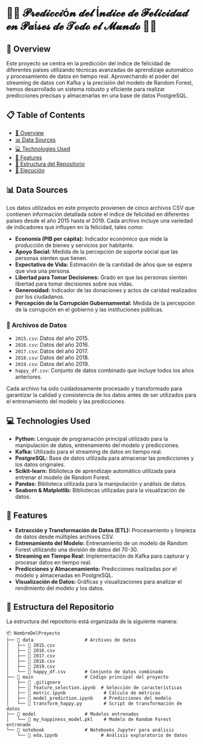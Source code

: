 # 🤖😊 𝓟𝓻𝓮𝓭𝓲𝓬𝓬𝓲ó𝓷 𝓭𝓮𝓵 Í𝓷𝓭𝓲𝓬𝓮 𝓭𝓮 𝓕𝓮𝓵𝓲𝓬𝓲𝓭𝓪𝓭 𝓮𝓷 𝓟𝓪í𝓼𝓮𝓼 𝓭𝓮 𝓣𝓸𝓭𝓸 𝓮𝓵 𝓜𝓾𝓷𝓭𝓸 🤖😊

## 🌟 Overview
Este proyecto se centra en la predicción del índice de felicidad de diferentes países utilizando técnicas avanzadas de aprendizaje automático y procesamiento de datos en tiempo real. Aprovechando el poder del streaming de datos con Kafka y la precisión del modelo de Random Forest, hemos desarrollado un sistema robusto y eficiente para realizar predicciones precisas y almacenarlas en una base de datos PostgreSQL.

## 📋 Table of Contents
- [🌟 Overview](#-overview)
- [📊 Data Sources](#-data-sources)
- [💻 Technologies Used](#-technologies-used)
- [🔧 Features](#-features)
- [📁 Estructura del Repositorio](#-estructura-del-repositorio)
- [🚀 Ejecución](#-ejecución)

## 📊 Data Sources
Los datos utilizados en este proyecto provienen de cinco archivos CSV que contienen información detallada sobre el índice de felicidad en diferentes países desde el año 2015 hasta el 2019. Cada archivo incluye una variedad de indicadores que influyen en la felicidad, tales como:

- **Economía (PIB per cápita):** Indicador económico que mide la producción de bienes y servicios por habitante.
- **Apoyo Social:** Medida de la percepción de soporte social que las personas sienten que tienen.
- **Expectativa de Vida:** Estimación de la cantidad de años que se espera que viva una persona.
- **Libertad para Tomar Decisiones:** Grado en que las personas sienten libertad para tomar decisiones sobre sus vidas.
- **Generosidad:** Indicador de las donaciones y actos de caridad realizados por los ciudadanos.
- **Percepción de la Corrupción Gubernamental:** Medida de la percepción de la corrupción en el gobierno y las instituciones públicas.

### 📂 Archivos de Datos
- `2015.csv`: Datos del año 2015.
- `2016.csv`: Datos del año 2016.
- `2017.csv`: Datos del año 2017.
- `2018.csv`: Datos del año 2018.
- `2019.csv`: Datos del año 2019.
- `happy_df.csv`: Conjunto de datos combinado que incluye todos los años anteriores.

Cada archivo ha sido cuidadosamente procesado y transformado para garantizar la calidad y consistencia de los datos antes de ser utilizados para el entrenamiento del modelo y las predicciones.

## 💻 Technologies Used
- **Python:** Lenguaje de programación principal utilizado para la manipulación de datos, entrenamiento del modelo y predicciones.
- **Kafka:** Utilizado para el streaming de datos en tiempo real.
- **PostgreSQL:** Base de datos utilizada para almacenar las predicciones y los datos originales.
- **Scikit-learn:** Biblioteca de aprendizaje automático utilizada para entrenar el modelo de Random Forest.
- **Pandas:** Biblioteca utilizada para la manipulación y análisis de datos.
- **Seaborn & Matplotlib:** Bibliotecas utilizadas para la visualización de datos.

## 🔧 Features
- **Extracción y Transformación de Datos (ETL):** Procesamiento y limpieza de datos desde múltiples archivos CSV.
- **Entrenamiento del Modelo:** Entrenamiento de un modelo de Random Forest utilizando una división de datos del 70-30.
- **Streaming en Tiempo Real:** Implementación de Kafka para capturar y procesar datos en tiempo real.
- **Predicciones y Almacenamiento:** Predicciones realizadas por el modelo y almacenadas en PostgreSQL.
- **Visualización de Datos:** Gráficas y visualizaciones para analizar el rendimiento del modelo y los datos.


## 📁 Estructura del Repositorio
La estructura del repositorio está organizada de la siguiente manera:

```plaintext
📦 NombreDelProyecto
├── 📂 data                   # Archivos de datos
│   ├── 📄 2015.csv
│   ├── 📄 2016.csv
│   ├── 📄 2017.csv
│   ├── 📄 2018.csv
│   ├── 📄 2019.csv
│   └── 📄 happy_df.csv       # Conjunto de datos combinado
├── 📂 main                   # Código principal del proyecto
│   ├── 📄 .gitignore
│   ├── 📄 feature_selection.ipynb  # Selección de características
│   ├── 📄 metric.ipynb              # Cálculo de métricas
│   ├── 📄 model_prediction.ipynb    # Predicciones del modelo
│   └── 📄 transform_happy.py        # Script de transformación de datos
├── 📂 model                  # Modelos entrenados
│   └── 📄 my_happiness_model.pkl    # Modelo de Random Forest entrenado
└── 📂 notebook               # Notebooks Jupyter para análisis
    └── 📄 eda.ipynb                # Análisis exploratorio de datos

